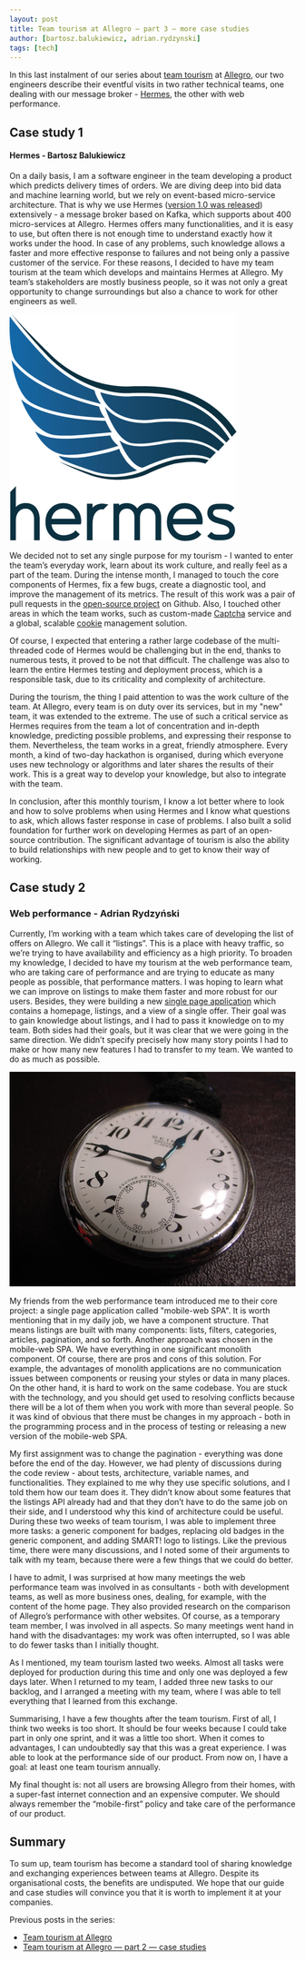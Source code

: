 ```yaml
---
layout: post
title: Team tourism at Allegro — part 3 — more case studies
author: [bartosz.balukiewicz, adrian.rydzynski]
tags: [tech]
---
```


In this last instalment of our series about [team tourism](/2019/09/team-tourism-at-allegro.html) at [Allegro](/about-us/),
our two engineers describe their eventful visits in two rather technical teams, one dealing with our message broker -
[Hermes](https://hermes.allegro.tech/), the other with web performance.

## Case study 1
####  Hermes - Bartosz Balukiewicz
On a daily basis, I am a software engineer in the team developing a product which predicts delivery times of orders.
We are diving deep into bid data and machine learning world, but we rely on event-based micro-service architecture.
That is why we use Hermes ([version 1.0 was released](/2019/05/hermes-1-0-released.html)) extensively -
a message broker based on Kafka, which supports about 400 micro-services at Allegro. Hermes offers many functionalities,
and it is easy to use, but often there is not enough time to understand exactly how it works under the hood. In case of any problems,
such knowledge allows a faster and more effective response to failures and not being only a passive customer of the service.
For these reasons, I decided to have my team tourism at the team which develops and maintains Hermes at Allegro.
My team’s stakeholders are mostly business people, so it was not only a great opportunity to change surroundings
but also a chance to work for other engineers as well.

<img alt="hermes" src="/img/articles/2019-11-19-team-tourism-case-studies-2/hermes-logo.jpg" />

We decided not to set any single purpose for my tourism - I wanted to enter the team’s everyday work, learn about its work
culture, and really feel as a part of the team.  During the intense month, I managed to touch the core components of Hermes,
fix a few bugs, create a diagnostic tool, and improve the management of its metrics. The result of this work was a pair of pull
requests in the [open-source project](https://github.com/allegro/hermes) on Github. Also, I touched other areas in which
the team works, such as custom-made [Captcha](https://en.wikipedia.org/wiki/CAPTCHA) service and a global,
scalable [cookie](https://en.wikipedia.org/wiki/HTTP_cookie) management solution.

Of course, I expected that entering a rather large codebase of the multi-threaded code of Hermes would be challenging
but in the end, thanks to numerous tests, it proved to be not that difficult. The challenge was also to learn the entire
Hermes testing and deployment process, which is a responsible task, due to its criticality and complexity of architecture.

During the tourism, the thing I paid attention to was the work culture of the team. At Allegro, every team is on duty
over its services, but in my "new" team, it was extended to the extreme. The use of such a critical service as Hermes requires
from the team a lot of concentration and in-depth knowledge, predicting possible problems, and expressing their response to
them. Nevertheless, the team works in a great, friendly atmosphere. Every month, a kind of two-day hackathon is
organised, during which everyone uses new technology or algorithms and later shares the results of their work. This is a
great way to develop your knowledge, but also to integrate with the team.

In conclusion, after this monthly tourism, I know a lot better where to look and how to solve problems when using Hermes
and I know what questions to ask, which allows faster response in case of problems. I also built a solid foundation for
further work on developing Hermes as part of an open-source contribution. The significant advantage of tourism is also the
ability to build relationships with new people and to get to know their way of working.

## Case study 2
### Web performance - Adrian Rydzyński
Currently, I’m working with a team which takes care of developing the list of offers on Allegro. We call it “listings”.
This is a place with heavy traffic, so we’re trying to have availability and efficiency as a high priority.
To broaden my knowledge, I decided to have my tourism at the web performance team, who are taking care of performance and
are trying to educate as many people as possible, that performance matters. I was hoping to learn what we can improve
on listings to make them faster and more robust for our users. Besides, they were building a new
[single page application](https://en.wikipedia.org/wiki/Single-page_application) which contains a homepage, listings,
and a view of a single offer. Their goal was to gain knowledge about listings, and I had to pass it knowledge on to my team.
Both sides had their goals, but it was clear that we were going in the same direction. We didn’t specify precisely
how many story points I had to make or how many new features I had to transfer to my team. We wanted to do as much as possible.

<img alt="webperf" src="/img/articles/2019-11-19-team-tourism-case-studies-2/webperf.jpg" />

My friends from the web performance team introduced me to their core project: a single page application called
"mobile-web SPA". It is worth mentioning that in my daily job, we have a component structure. That means listings are
built with many components: lists, filters, categories, articles, pagination, and so forth.
Another approach was chosen in the mobile-web SPA. We have everything in one significant monolith component. Of course,
there are pros and cons of this solution. For example, the advantages of monolith applications are no communication issues
between components or reusing your styles or data in many places. On the other hand, it is hard to work on the same codebase.
You are stuck with the technology, and you should get used to resolving conflicts because there will be a lot of them when
you work with more than several people. So it was kind of obvious that there must be changes in my approach - both in the
programming process and in the process of testing or releasing a new version of the mobile-web SPA.

My first assignment was to change the pagination - everything was done before the end of the day. However, we had plenty
of discussions during the code review - about tests, architecture, variable names, and functionalities. They explained to me why
they use specific solutions, and I told them how our team does it. They didn’t know about some features that the
listings API already had and that they don’t have to do the same job on their side, and I understood why this kind of
architecture could be useful. During these two weeks of team tourism, I was able to implement three more tasks: a generic component
for badges, replacing old badges in the generic component, and adding SMART! logo to listings. Like the previous time, there
were many discussions, and I noted some of their arguments to talk with my team, because there were a few things
that we could do better.

I have to admit, I was surprised at how many meetings the web performance team was involved in as consultants - both with
development teams, as well as more business ones, dealing, for example, with the content of the home page. They also provided
research on the comparison of Allegro’s performance with other websites. Of course, as a temporary team member, I was
involved in all aspects. So many meetings went hand in hand with the disadvantages: my work was often interrupted, so I
was able to do fewer tasks than I initially thought.

As I mentioned, my team tourism lasted two weeks. Almost all tasks were deployed for production during this time
and only one was deployed a few days later. When I returned to my team, I added three new tasks to our backlog,
and I arranged a meeting with my team, where I was able to tell everything that I learned from this exchange.

Summarising, I have a few thoughts after the team tourism. First of all, I think two weeks is too short. It should be four weeks
because I could take part in only one sprint, and it was a little too short. When it comes to advantages, I can undoubtedly
say that this was a great experience. I was able to look at the performance side of our product. From now on,
I have a goal: at least one team tourism annually.

My final thought is: not all users are browsing Allegro from their homes, with a super-fast internet connection and an
expensive computer. We should always remember the “mobile-first” policy and take care of the performance of our
product.

## Summary
To sum up, team tourism has become a standard tool of sharing knowledge and exchanging experiences between teams at Allegro.
Despite its organisational costs, the benefits are undisputed. We hope that our guide and case studies will convince
you that it is worth to implement it at your companies.

Previous posts in the series:
* [Team tourism at Allegro](/2019/09/team-tourism-at-allegro.html)
* [Team tourism at Allegro — part 2 — case studies](/2019/10/team-tourism-case-studies-1.html)
<style type="text/css">.post img{margin: 0 auto;display: block;}</style>
